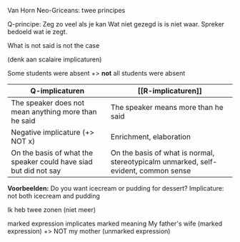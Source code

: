 Van Horn
Neo-Griceans: twee principes

Q-principe: Zeg zo veel als je kan
Wat niet gezegd is is niet waar.
Spreker bedoeld wat ie zegt.

What is not said is not the case

(denk aan scalaire implicaturen)

Some students were absent +> **not** all students were absent

| Q-implicaturen                                                   | [[R-implicaturen]]                                                                      |
| ---------------------------------------------------------------- | ----------------------------------------------------------------------------------- |
| The speaker does not mean anything more than he said             | The speaker means more than he said                                                 |
| Negative implicature  (+> NOT x)                                            | Enrichment, elaboration                                                             |
| On the basis of what the speaker could have siad but did not say | On the basis of what is normal, stereotypicalm unmarked, self-evident, common sense | 


**Voorbeelden:**
Do you want icecream or pudding for dessert?
Implicature: not both icecream and pudding

Ik heb twee zonen (niet meer)

marked expression implicates marked meaning
My father's wife (marked expression) +> NOT my mother (unmarked expression)


